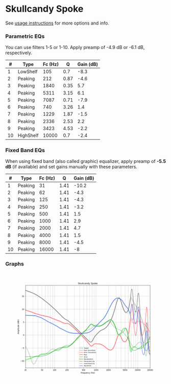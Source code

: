 # Skullcandy Spoke
See [usage instructions](https://github.com/jaakkopasanen/AutoEq#usage) for more options and info.

### Parametric EQs
You can use filters 1-5 or 1-10. Apply preamp of -4.9 dB or -6.1 dB, respectively.

|   # | Type      |   Fc (Hz) |    Q |   Gain (dB) |
|-----|-----------|-----------|------|-------------|
|   1 | LowShelf  |       105 | 0.7  |        -8.3 |
|   2 | Peaking   |       212 | 0.87 |        -4.6 |
|   3 | Peaking   |      1840 | 0.35 |         5.7 |
|   4 | Peaking   |      5311 | 3.15 |         6.1 |
|   5 | Peaking   |      7087 | 0.71 |        -7.9 |
|   6 | Peaking   |       740 | 3.26 |         1.4 |
|   7 | Peaking   |      1229 | 1.87 |        -1.5 |
|   8 | Peaking   |      2336 | 2.53 |         2.2 |
|   9 | Peaking   |      3423 | 4.53 |        -2.2 |
|  10 | HighShelf |     10000 | 0.7  |        -2.4 |

### Fixed Band EQs
When using fixed band (also called graphic) equalizer, apply preamp of **-5.5 dB** (if available) and set gains manually with these parameters.

|   # | Type    |   Fc (Hz) |    Q |   Gain (dB) |
|-----|---------|-----------|------|-------------|
|   1 | Peaking |        31 | 1.41 |       -10.2 |
|   2 | Peaking |        62 | 1.41 |        -4.3 |
|   3 | Peaking |       125 | 1.41 |        -4.3 |
|   4 | Peaking |       250 | 1.41 |        -3.2 |
|   5 | Peaking |       500 | 1.41 |         1.5 |
|   6 | Peaking |      1000 | 1.41 |         2.9 |
|   7 | Peaking |      2000 | 1.41 |         4.7 |
|   8 | Peaking |      4000 | 1.41 |         1.5 |
|   9 | Peaking |      8000 | 1.41 |        -4.5 |
|  10 | Peaking |     16000 | 1.41 |        -8   |

### Graphs
![](./Skullcandy%20Spoke.png)
